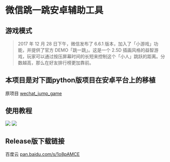 # 微信跳一跳安卓辅助工具
## 游戏模式

> 2017 年 12 月 28 日下午，微信发布了 6.6.1 版本，加入了「小游戏」功能，并提供了官方 DEMO「跳一跳」。这是一个 2.5D 插画风格的益智游戏，玩家可以通过按压屏幕时间的长短来控制这个「小人」跳跃的距离。分数越高，那么在好友排行榜更加靠前。


## 本项目是对下面python版项目在安卓平台上的移植
原项目 [wechat_jump_game](https://github.com/wangshub/wechat_jump_game)


## 使用教程
![](https://github.com/zhchaoo/WeChatJump/blob/master/usage1.jpg)
![](https://github.com/zhchaoo/WeChatJump/blob/master/usage2.jpg)


## Release版下载链接
百度云 [pan.baidu.com/s/1o8pAMCE](https://pan.baidu.com/s/1o8pAMCE)



